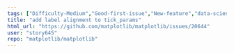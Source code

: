 ```yaml
---
tags: ["Difficulty-Medium","Good-first-issue","New-feature","data-science","data-visualization","gtk","matplotlib","plotting","python","qt","tk","topic-text","topic-ticks-axis-labels","wx"]
title: "add label alignment to tick_params"
html_url: "https://github.com/matplotlib/matplotlib/issues/20644"
user: "story645"
repo: "matplotlib/matplotlib"
---
```


